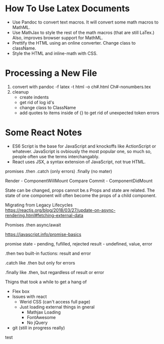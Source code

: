 # How To Use Latex Documents
- Use Pandoc to convert text macros. It will convert some math macros to MathML.
- Use MathJax to style the rest of the math macros (that are still LaTex.) Also, improves browser support for MathML. 
- Prettify the HTML using an online converter. Change class to className.
- Style the HTML and inline-math with CSS.

# Processing a New File
1) convert with pandoc -f latex -t html -o ch#.html Ch#-nonumbers.tex
2) cleanup
    - create indents
    - get rid of log id's
    - change class to ClassName
    - add quotes to items inside of {} to get rid of unexpected token errors


# Some React Notes
- ES6 Script is the base for JavaScript and knockoffs like ActionScript or whatever. JavaScript is ovbiously the most popular one, so much so, people often use the terms interchangably. 
- React uses JSX, a syntax extension of JavaScript, not true HTML.

promises
.then
.catch (only errors)
.finally (no mater)

Render - ComponentWillMount
Compare
Commit - ComponentDidMount

State can be changed, props cannot be.s
Props and state are related. 
The state of one component will often become the props of a child component.

Migrating from Legacy Lifecycles
https://reactjs.org/blog/2018/03/27/update-on-async-rendering.html#fetching-external-data

Promises
.then
async/await

https://javascript.info/promise-basics

promise
    state - pending, fufilled, rejected
    result - undefined, value, error

.then 
    two built-in fuctions: result and error

.catch
    like .then but only for errors

.finally
    like .then, but regardless of result or error

Thigns that took a while to get a hang of
- Flex box
- Issues with react
    - Werid CSS (can't access full page)
    - Just loading external things in gneral
        - Mathjax Loading
        - FontAwesome
        - No jQuery
- git (still in progress really)

test
